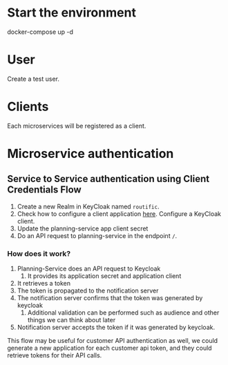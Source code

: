 # Start the environment

docker-compose up -d

# User

Create a test user.

# Clients

Each microservices will be registered as a client.

# Microservice authentication

## Service to Service authentication using Client Credentials Flow

1. Create a new Realm in KeyCloak named `routific`.
1. Check how to configure a client application [here](https://www.youtube.com/watch?v=hGatG58RrOo). Configure a KeyCloak client.
1. Update the planning-service app client secret
1. Do an API request to planning-service in the endpoint `/`.


### How does it work?

1. Planning-Service does an API request to Keycloak
   1. It provides its application secret and application client
2. It retrieves a token
3. The token is propagated to the notification server
4. The notification server confirms that the token was generated by keycloak
   1. Additional validation can be performed such as audience and other things we can think about later
5. Notification server accepts the token if it was generated by keycloak. 

This flow may be useful for customer API authentication as well, we could generate a new application for each customer api token, and they could retrieve tokens for their API calls.
